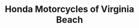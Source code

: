 ---
title: "Honda Motorcycles of Virginia Beach"
url: /virginia-beach/honda-motorcycles-of-virginia-beach/
shop: motorcycle
---